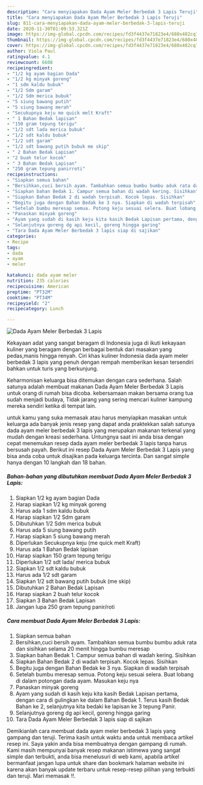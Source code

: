 ```yaml
---
description: "Cara menyiapakan Dada Ayam Meler Berbedak 3 Lapis Teruji"
title: "Cara menyiapakan Dada Ayam Meler Berbedak 3 Lapis Teruji"
slug: 811-cara-menyiapakan-dada-ayam-meler-berbedak-3-lapis-teruji
date: 2020-11-30T01:09:53.321Z
image: https://img-global.cpcdn.com/recipes/fd3f4437e71823e4/680x482cq70/dada-ayam-meler-berbedak-3-lapis-foto-resep-utama.jpg
thumbnail: https://img-global.cpcdn.com/recipes/fd3f4437e71823e4/680x482cq70/dada-ayam-meler-berbedak-3-lapis-foto-resep-utama.jpg
cover: https://img-global.cpcdn.com/recipes/fd3f4437e71823e4/680x482cq70/dada-ayam-meler-berbedak-3-lapis-foto-resep-utama.jpg
author: Viola Paul
ratingvalue: 4.1
reviewcount: 6608
recipeingredient:
- "1/2 kg ayam bagian Dada"
- "1/2 kg minyak goreng"
- "1 sdm kaldu bubuk"
- "1/2 Sdm garam"
- "1/2 Sdm merica bubuk"
- "5 siung bawang putih"
- "5 siung bawang merah"
- "Secukupnya keju me quick melt Kraft"
- " 1 Bahan Bedak lapisan"
- "150 gram tepung terigu"
- "1/2 sdt lada merica bubuk"
- "1/2 sdt kaldu bubuk"
- "1/2 sdt garam"
- "1/2 sdt bawang putih bubuk me skip"
- " 2 Bahan Bedak Lapisan"
- "2 buah telur kocok"
- " 3 Bahan Bedak Lapisan"
- "250 gram tepung panirroti"
recipeinstructions:
- "Siapkan semua bahan"
- "Bersihkan,cuci bersih ayam. Tambahkan semua bumbu bumbu aduk rata dan sisihkan selama 20 menit hingga bumbu meresap"
- "Siapkan bahan Bedak 1. Campur semua bahan di wadah kering. Sisihkan"
- "Siapkan Bahan Bedak 2 di wadah terpisah. Kocok lepas. Sisihkan"
- "Begitu juga dengan Bahan Bedak ke 3 nya. Siapkan di wadah terpisah"
- "Setelah bumbu meresap semua. Potong keju sesuai selera. Buat lobang di dalam potongan dada ayam. Masukan keju nya"
- "Panaskan minyak goreng"
- "Ayam yang sudah di kasih keju kita kasih Bedak Lapisan pertama, dengan cara di gulingkan ke dalam Bahan Bedak 1. Terus kasih Bedak Bahan ke 2, selanjutnya kita bedaki ke lapisan ke 3 tepung Panir."
- "Selanjutnya goreng dg api kecil, goreng hingga garing"
- "Tara Dada Ayam Meler Berbedak 3 lapis siap di sajikan"
categories:
- Recipe
tags:
- dada
- ayam
- meler

katakunci: dada ayam meler 
nutrition: 235 calories
recipecuisine: American
preptime: "PT32M"
cooktime: "PT34M"
recipeyield: "2"
recipecategory: Lunch

---
```



![Dada Ayam Meler Berbedak 3 Lapis](https://img-global.cpcdn.com/recipes/fd3f4437e71823e4/680x482cq70/dada-ayam-meler-berbedak-3-lapis-foto-resep-utama.jpg)

Kekayaan adat yang sangat beragam di Indonesia juga di ikuti kekayaan kuliner yang beragam dengan berbagai bentuk dari masakan yang pedas,manis hingga renyah. Ciri khas kuliner Indonesia dada ayam meler berbedak 3 lapis yang penuh dengan rempah memberikan kesan tersendiri bahkan untuk turis yang berkunjung.


Keharmonisan keluarga bisa ditemukan dengan cara sederhana. Salah satunya adalah membuat makanan Dada Ayam Meler Berbedak 3 Lapis untuk orang di rumah bisa dicoba. kebersamaan makan bersama orang tua sudah menjadi budaya, Tidak jarang yang sering mencari kuliner kampung mereka sendiri ketika di tempat lain.



untuk kamu yang suka memasak atau harus menyiapkan masakan untuk keluarga ada banyak jenis resep yang dapat anda praktekkan salah satunya dada ayam meler berbedak 3 lapis yang merupakan makanan terkenal yang mudah dengan kreasi sederhana. Untungnya saat ini anda bisa dengan cepat menemukan resep dada ayam meler berbedak 3 lapis tanpa harus bersusah payah.
Berikut ini resep Dada Ayam Meler Berbedak 3 Lapis yang bisa anda coba untuk disajikan pada keluarga tercinta. Dan sangat simple hanya dengan 10 langkah dan 18 bahan.


<!--inarticleads1-->

##### Bahan-bahan yang dibutuhkan membuat Dada Ayam Meler Berbedak 3 Lapis:

1. Siapkan 1/2 kg ayam bagian Dada
1. Harap siapkan 1/2 kg minyak goreng
1. Harus ada 1 sdm kaldu bubuk
1. Harap siapkan 1/2 Sdm garam
1. Dibutuhkan 1/2 Sdm merica bubuk
1. Harus ada 5 siung bawang putih
1. Harap siapkan 5 siung bawang merah
1. Diperlukan Secukupnya keju (me quick melt Kraft)
1. Harus ada  1 Bahan Bedak lapisan
1. Harap siapkan 150 gram tepung terigu
1. Diperlukan 1/2 sdt lada/ merica bubuk
1. Siapkan 1/2 sdt kaldu bubuk
1. Harus ada 1/2 sdt garam
1. Siapkan 1/2 sdt bawang putih bubuk (me skip)
1. Dibutuhkan  2 Bahan Bedak Lapisan
1. Harap siapkan 2 buah telur kocok
1. Siapkan  3 Bahan Bedak Lapisan
1. Jangan lupa 250 gram tepung panir/roti




<!--inarticleads2-->

##### Cara membuat  Dada Ayam Meler Berbedak 3 Lapis:

1. Siapkan semua bahan
1. Bersihkan,cuci bersih ayam. Tambahkan semua bumbu bumbu aduk rata dan sisihkan selama 20 menit hingga bumbu meresap
1. Siapkan bahan Bedak 1. Campur semua bahan di wadah kering. Sisihkan
1. Siapkan Bahan Bedak 2 di wadah terpisah. Kocok lepas. Sisihkan
1. Begitu juga dengan Bahan Bedak ke 3 nya. Siapkan di wadah terpisah
1. Setelah bumbu meresap semua. Potong keju sesuai selera. Buat lobang di dalam potongan dada ayam. Masukan keju nya
1. Panaskan minyak goreng
1. Ayam yang sudah di kasih keju kita kasih Bedak Lapisan pertama, dengan cara di gulingkan ke dalam Bahan Bedak 1. Terus kasih Bedak Bahan ke 2, selanjutnya kita bedaki ke lapisan ke 3 tepung Panir.
1. Selanjutnya goreng dg api kecil, goreng hingga garing
1. Tara Dada Ayam Meler Berbedak 3 lapis siap di sajikan




Demikianlah cara membuat dada ayam meler berbedak 3 lapis yang gampang dan teruji. Terima kasih untuk waktu anda untuk membaca artikel resep ini. Saya yakin anda bisa membuatnya dengan gampang di rumah. Kami masih mempunyai banyak resep makanan istimewa yang sangat simple dan terbukti, anda bisa menelusuri di web kami, apabila artikel bermanfaat jangan lupa untuk share dan bookmark halaman website ini karena akan banyak update terbaru untuk resep-resep pilihan yang terbukti dan teruji. Mari memasak !!. 
